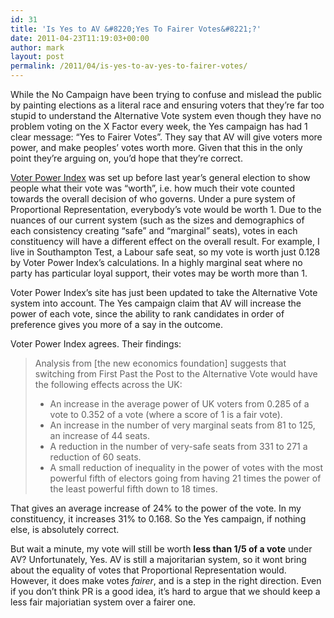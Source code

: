 ```yaml
---
id: 31
title: 'Is Yes to AV &#8220;Yes To Fairer Votes&#8221;?'
date: 2011-04-23T11:19:03+00:00
author: mark
layout: post
permalink: /2011/04/is-yes-to-av-yes-to-fairer-votes/
---
```

While the No Campaign have been trying to confuse and mislead the public by painting elections as a literal race and ensuring voters that they&#8217;re far too stupid to understand the Alternative Vote system even though they have no problem voting on the X Factor every week, the Yes campaign has had 1 clear message: &#8220;Yes to Fairer Votes&#8221;. They say that AV will give voters more power, and make peoples&#8217; votes worth more. Given that this in the only point they&#8217;re arguing on, you&#8217;d hope that they&#8217;re correct.

[Voter Power Index](http://voterpower.org.uk) was set up before last year&#8217;s general election to show people what their vote was &#8220;worth&#8221;, i.e. how much their vote counted towards the overall decision of who governs. Under a pure system of Proportional Representation, everybody&#8217;s vote would be worth 1. Due to the nuances of our current system (such as the sizes and demographics of each consistency creating &#8220;safe&#8221; and &#8220;marginal&#8221; seats), votes in each constituency will have a different effect on the overall result. For example, I live in Southampton Test, a Labour safe seat, so my vote is worth just 0.128 by Voter Power Index&#8217;s calculations. In a highly marginal seat where no party has particular loyal support, their votes may be worth more than 1.

Voter Power Index&#8217;s site has just been updated to take the Alternative Vote system into account. The Yes campaign claim that AV will increase the power of each vote, since the ability to rank candidates in order of preference gives you more of a say in the outcome.
  
Voter Power Index agrees. Their findings:

> Analysis from [the new economics foundation] suggests that switching from First Past the Post to the Alternative Vote would have the following effects across the UK:
> 
>   * An increase in the average power of UK voters from 0.285 of a vote to 0.352 of a vote (where a score of 1 is a fair vote).
>   * An increase in the number of very marginal seats from 81 to 125, an increase of 44 seats.
>   * A reduction in the number of very-safe seats from 331 to 271 a reduction of 60 seats.
>   * A small reduction of inequality in the power of votes with the most powerful fifth of electors going from having 21 times the power of the least powerful fifth down to 18 times.

That gives an average increase of 24% to the power of the vote. In my constituency, it increases 31% to 0.168. So the Yes campaign, if nothing else, is absolutely correct.

But wait a minute, my vote will still be worth **less than 1/5 of a vote** under AV? Unfortunately, Yes. AV is still a majoritarian system, so it wont bring about the equality of votes that Proportional Representation would. However, it does make votes _fairer_, and is a step in the right direction. Even if you don&#8217;t think PR is a good idea, it&#8217;s hard to argue that we should keep a less fair majoriatian system over a fairer one.
